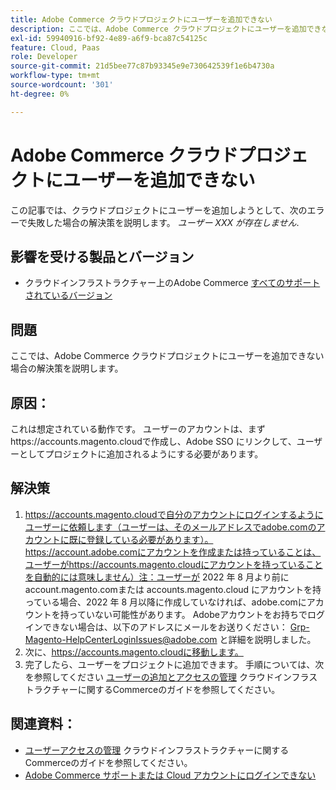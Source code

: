 ```yaml
---
title: Adobe Commerce クラウドプロジェクトにユーザーを追加できない
description: ここでは、Adobe Commerce クラウドプロジェクトにユーザーを追加できない場合の解決策を説明します。
exl-id: 59940916-bf92-4e89-a6f9-bca87c54125c
feature: Cloud, Paas
role: Developer
source-git-commit: 21d5bee77c87b93345e9e730642539f1e6b4730a
workflow-type: tm+mt
source-wordcount: '301'
ht-degree: 0%

---
```


# Adobe Commerce クラウドプロジェクトにユーザーを追加できない

この記事では、クラウドプロジェクトにユーザーを追加しようとして、次のエラーで失敗した場合の解決策を説明します。 *ユーザー XXX が存在しません*.

## 影響を受ける製品とバージョン

* クラウドインフラストラクチャー上のAdobe Commerce [すべてのサポートされているバージョン](https://magento.com/sites/default/files/magento-software-lifecycle-policy.pdf)

## 問題

ここでは、Adobe Commerce クラウドプロジェクトにユーザーを追加できない場合の解決策を説明します。

## 原因：

これは想定されている動作です。 ユーザーのアカウントは、まずhttps://accounts.magento.cloudで作成し、Adobe SSO にリンクして、ユーザーとしてプロジェクトに追加されるようにする必要があります。

## 解決策

1. https://accounts.magento.cloudで自分のアカウントにログインするようにユーザーに依頼します（ユーザーは、そのメールアドレスでadobe.comのアカウントに既に登録している必要があります）。 https://account.adobe.comにアカウントを作成または持っていることは、ユーザーがhttps://accounts.magento.cloudにアカウントを持っていることを自動的には意味しません）注：ユーザーが 2022 年 8 月より前にaccount.magento.comまたは accounts.magento.cloud にアカウントを持っている場合、2022 年 8 月以降に作成していなければ、adobe.comにアカウントを持っていない可能性があります。 Adobeアカウントをお持ちでログインできない場合は、以下のアドレスにメールをお送りください： [Grp-Magento-HelpCenterLoginIssues@adobe.com](mailto:Grp-Magento-HelpCenterLoginIssues@adobe.com) と詳細を説明しました。
1. 次に、https://accounts.magento.cloudに移動します。
1. 完了したら、ユーザーをプロジェクトに追加できます。 手順については、次を参照してください [ユーザーの追加とアクセスの管理](https://experienceleague.adobe.com/docs/commerce-cloud-service/user-guide/project/user-access.html#add-users-and-manage-access) クラウドインフラストラクチャーに関するCommerceのガイドを参照してください。

## 関連資料：

* [ユーザーアクセスの管理](https://experienceleague.adobe.com/docs/commerce-cloud-service/user-guide/project/user-access.html) クラウドインフラストラクチャーに関するCommerceのガイドを参照してください。
* [Adobe Commerce サポートまたは Cloud アカウントにログインできない](https://experienceleague.adobe.com/docs/commerce-knowledge-base/kb/troubleshooting/miscellaneous/unable-to-log-in-to-support-or-cloud-project.html)
